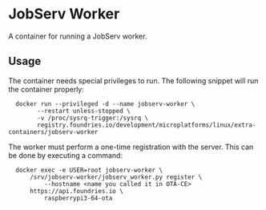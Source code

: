 # JobServ Worker

A container for running a JobServ worker.

## Usage

The container needs special privileges to run. The following snippet will run
the container properly:
~~~
  docker run --privileged -d --name jobserv-worker \
        --restart unless-stopped \
        -v /proc/sysrq-trigger:/sysrq \
        registry.foundries.io/development/microplatforms/linux/extra-containers/jobserv-worker
~~~

The worker must perform a one-time registration with the server. This can be
done by executing a command:
~~~
  docker exec -e USER=root jobserv-worker \
      /srv/jobserv-worker/jobserv_worker.py register \
          --hostname <name you called it in OTA-CE>
	  https://api.foundries.io \
          raspberrypi3-64-ota
~~~
